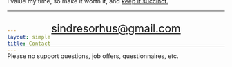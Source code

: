 ```yaml
---
layout: simple
title: Contact
---
```


<style>
	h1 {
		font-size: 30px;
	}

	/* Fix this for real instead of in every place */
	h1 {
		margin-top: -200px;
		margin-bottom: 20px;
	}

	#email {
		text-align: center;
		font-size: 25px;
	}
</style>

# Contact

I value my time, so make it worth it, and [keep it succinct.](https://www.google.com/search?q=succinct+emails)

---

<p id="email">
	<a href="mailto:sindresorhus@gmail.com">sindresorhus@gmail.com</a>
</p>

---

Please no support questions, job offers, questionnaires, etc.
